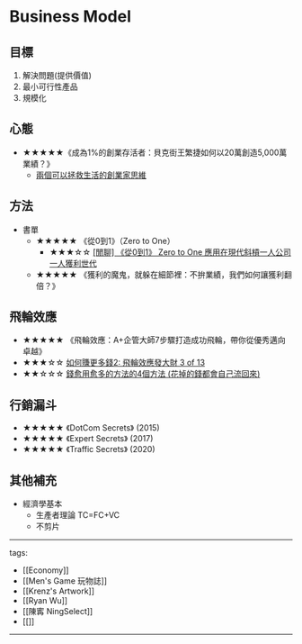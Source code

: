# Business Model

## 目標
1. 解決問題(提供價值)
2. 最小可行性產品
3. 規模化

## 心態
* ★★★★★《成為1%的創業存活者：貝克街王繁捷如何以20萬創造5,000萬業績？》
  * [兩個可以拯救生活的創業家思維](https://youtu.be/5yVMIIhRWWA)

## 方法
* 書單
  * ★★★★★ 《從0到1》（Zero to One）
    * ★★★☆☆ [[閒聊] 《從0到1》 Zero to One 應用在現代斜槓一人公司一人獲利世代](https://youtu.be/BjzXWoOEdpU)
  * ★★★★★ 《獲利的魔鬼，就躲在細節裡：不拚業績，我們如何讓獲利翻倍？》

## 飛輪效應
  * ★★★★★ 《飛輪效應：A+企管大師7步驟打造成功飛輪，帶你從優秀邁向卓越》
  * ★★★☆☆ [如何賺更多錢2: 飛輪效應發大財 3 of 13](https://youtu.be/ldD2ws_hIVQ)
  * ★★☆☆☆ [錢愈用愈多的方法的4個方法 (花掉的錢都會自己流回來)](https://youtu.be/y7dc5z1RCLk)

## 行銷漏斗
* ★★★★★ 《DotCom Secrets》 (2015)
* ★★★★★ 《Expert Secrets》 (2017)
* ★★★★★ 《Traffic Secrets》 (2020)

## 其他補充
  * 經濟學基本
    * 生產者理論 TC=FC+VC
    * 不剪片

---
tags:
  - [[Economy]]
  - [[Men's Game 玩物誌]]
  - [[Krenz's Artwork]]
  - [[Ryan Wu]]
  - [[陳寗 NingSelect]]
  - [[]]
---